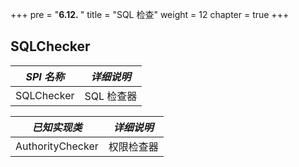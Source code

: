 +++
pre = "<b>6.12. </b>"
title = "SQL 检查"
weight = 12
chapter = true
+++

## SQLChecker

| *SPI 名称*        | *详细说明* |
| ---------------- | --------- |
| SQLChecker       | SQL 检查器  |

| *已知实现类*       | *详细说明* |
| ---------------- | --------- |
| AuthorityChecker | 权限检查器  |

